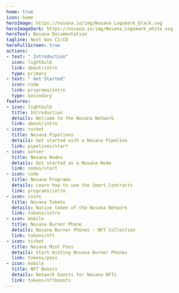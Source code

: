 ```yaml
---
home: true
icon: home
heroImage: https://nosana.io/img/Nosana_Logomark_black.svg
heroImageDark: https://nosana.io/img/Nosana_Logomark_white.svg
heroText: Nosana Documentation
tagline: Next Gen CI/CD
heroFullScreen: true
actions:
- text: " Introduction"
  icon: lightbulb
  link: about/intro
  type: primary
- text: " Get Started"
  icon: code
  link: programs/intro
  type: secondary
features:
- icon: lightbulb
  title: Introduction
  details: Welcome to the Nosana Network
  link: about/intro
- icon: rocket
  title: Nosana Pipelines
  details: Get started with a Nosana Pipeline
  link: pipelines/start
- icon: server
  title: Nosana Nodes
  details: Get started as a Nosana Node
  link: nodes/start
- icon: code
  title: Nosana Programs
  details: Learn how to use the Smart Contracts
  link: programs/intro
- icon: coins
  title: Nosana Tokens
  details: Native token of the Nosana Network
  link: tokens/intro
- icon: mobile
  title: Nosana Burner Phone
  details: Nosana Burner Phones - NFT Collection
  link: tokens/nft
- icon: ticket
  title: Nosana Mint Pass
  details: Start minting Nosana Burner Phones
  link: tokens/pass
- icon: mobile
  title: NFT Boosts
  details: Network boosts for Nosana NFTs
  link: tokens/nftboosts
---
```

